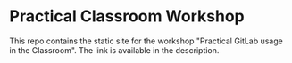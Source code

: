 # Practical Classroom Workshop

This repo contains the static site for the workshop "Practical GitLab usage in the Classroom". The link is available in the description. 
